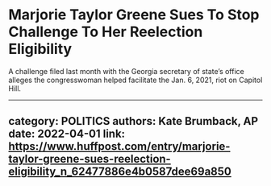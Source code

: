 # Marjorie Taylor Greene Sues To Stop Challenge To Her Reelection Eligibility

A challenge filed last month with the Georgia secretary of state’s office alleges the congresswoman helped facilitate the Jan. 6, 2021, riot on Capitol Hill.

---
category: POLITICS
authors: Kate Brumback, AP
date: 2022-04-01
link: https://www.huffpost.com/entry/marjorie-taylor-greene-sues-reelection-eligibility_n_62477886e4b0587dee69a850
---
